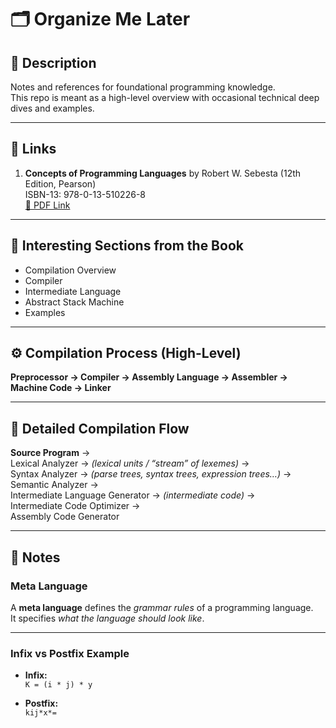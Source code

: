 # 🗂️ Organize Me Later

## 📖 Description
Notes and references for foundational programming knowledge.  
This repo is meant as a high-level overview with occasional technical deep dives and examples.

---

## 🔗 Links

1. **Concepts of Programming Languages** by Robert W. Sebesta (12th Edition, Pearson)  
   ISBN-13: 978-0-13-510226-8  
   [📄 PDF Link](https://www.selahattinalan.com/dersler/pl/Concepts%20of%20Programming%20Languages%20-%20Sebesta%20-%20E12.pdf)

---

## 📌 Interesting Sections from the Book
- Compilation Overview  
- Compiler  
- Intermediate Language  
- Abstract Stack Machine  
- Examples  

---

## ⚙️ Compilation Process (High-Level)

**Preprocessor → Compiler → Assembly Language → Assembler → Machine Code → Linker**

---

## 🧩 Detailed Compilation Flow

**Source Program** →  
Lexical Analyzer → *(lexical units / “stream” of lexemes)* →  
Syntax Analyzer → *(parse trees, syntax trees, expression trees…)* →  
Semantic Analyzer →  
Intermediate Language Generator → *(intermediate code)* →  
Intermediate Code Optimizer →  
Assembly Code Generator  

---

## 📝 Notes

### Meta Language
A **meta language** defines the *grammar rules* of a programming language.  
It specifies *what the language should look like*.

---

### Infix vs Postfix Example

- **Infix:**  
  `K = (i * j) * y`

- **Postfix:**  
  `kij*x*=`
